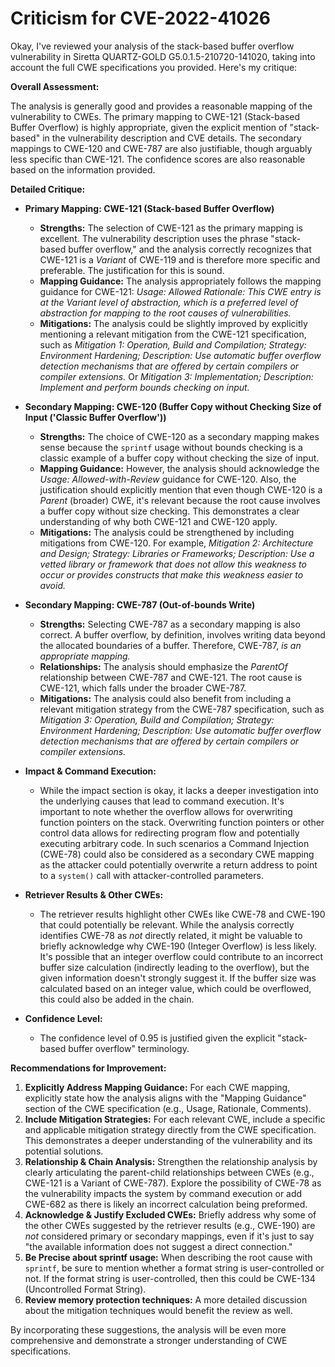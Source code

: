 # Criticism for CVE-2022-41026

Okay, I've reviewed your analysis of the stack-based buffer overflow vulnerability in Siretta QUARTZ-GOLD G5.0.1.5-210720-141020, taking into account the full CWE specifications you provided. Here's my critique:

**Overall Assessment:**

The analysis is generally good and provides a reasonable mapping of the vulnerability to CWEs. The primary mapping to CWE-121 (Stack-based Buffer Overflow) is highly appropriate, given the explicit mention of "stack-based" in the vulnerability description and CVE details. The secondary mappings to CWE-120 and CWE-787 are also justifiable, though arguably less specific than CWE-121.  The confidence scores are also reasonable based on the information provided.

**Detailed Critique:**

*   **Primary Mapping: CWE-121 (Stack-based Buffer Overflow)**

    *   **Strengths:** The selection of CWE-121 as the primary mapping is excellent. The vulnerability description uses the phrase "stack-based buffer overflow," and the analysis correctly recognizes that CWE-121 is a *Variant* of CWE-119 and is therefore more specific and preferable. The justification for this is sound.
    *   **Mapping Guidance:** The analysis appropriately follows the mapping guidance for CWE-121: *Usage: Allowed* *Rationale: This CWE entry is at the Variant level of abstraction, which is a preferred level of abstraction for mapping to the root causes of vulnerabilities.*
    *   **Mitigations:** The analysis could be slightly improved by explicitly mentioning a relevant mitigation from the CWE-121 specification, such as *Mitigation 1: Operation, Build and Compilation; Strategy: Environment Hardening; Description: Use automatic buffer overflow detection mechanisms that are offered by certain compilers or compiler extensions.* Or *Mitigation 3: Implementation; Description: Implement and perform bounds checking on input.*

*   **Secondary Mapping: CWE-120 (Buffer Copy without Checking Size of Input ('Classic Buffer Overflow'))**

    *   **Strengths:** The choice of CWE-120 as a secondary mapping makes sense because the `sprintf` usage without bounds checking is a classic example of a buffer copy without checking the size of input.
    *   **Mapping Guidance:**  However, the analysis should acknowledge the *Usage: Allowed-with-Review* guidance for CWE-120. Also, the justification should explicitly mention that even though CWE-120 is a *Parent* (broader) CWE, it's relevant because the root cause involves a buffer copy without size checking. This demonstrates a clear understanding of why both CWE-121 and CWE-120 apply.
    *   **Mitigations:** The analysis could be strengthened by including mitigations from CWE-120. For example, *Mitigation 2: Architecture and Design; Strategy: Libraries or Frameworks; Description: Use a vetted library or framework that does not allow this weakness to occur or provides constructs that make this weakness easier to avoid.*

*   **Secondary Mapping: CWE-787 (Out-of-bounds Write)**

    *   **Strengths:** Selecting CWE-787 as a secondary mapping is also correct. A buffer overflow, by definition, involves writing data beyond the allocated boundaries of a buffer. Therefore, CWE-787, *is an appropriate mapping.*
    *   **Relationships:** The analysis should emphasize the *ParentOf* relationship between CWE-787 and CWE-121. The root cause is CWE-121, which falls under the broader CWE-787.
    *   **Mitigations:** The analysis could also benefit from including a relevant mitigation strategy from the CWE-787 specification, such as *Mitigation 3: Operation, Build and Compilation; Strategy: Environment Hardening; Description: Use automatic buffer overflow detection mechanisms that are offered by certain compilers or compiler extensions.*

*   **Impact & Command Execution:**

    * While the impact section is okay, it lacks a deeper investigation into the underlying causes that lead to command execution. It's important to note whether the overflow allows for overwriting function pointers on the stack. Overwriting function pointers or other control data allows for redirecting program flow and potentially executing arbitrary code. In such scenarios a Command Injection (CWE-78) could also be considered as a secondary CWE mapping as the attacker could potentially overwrite a return address to point to a `system()` call with attacker-controlled parameters.

*   **Retriever Results & Other CWEs:**

    * The retriever results highlight other CWEs like CWE-78 and CWE-190 that could potentially be relevant. While the analysis correctly identifies CWE-78 as *not* directly related, it might be valuable to briefly acknowledge why CWE-190 (Integer Overflow) is less likely. It's possible that an integer overflow could contribute to an incorrect buffer size calculation (indirectly leading to the overflow), but the given information doesn't strongly suggest it. If the buffer size was calculated based on an integer value, which could be overflowed, this could also be added in the chain.

*   **Confidence Level:**

    * The confidence level of 0.95 is justified given the explicit "stack-based buffer overflow" terminology.

**Recommendations for Improvement:**

1.  **Explicitly Address Mapping Guidance:** For each CWE mapping, explicitly state how the analysis aligns with the "Mapping Guidance" section of the CWE specification (e.g., Usage, Rationale, Comments).
2.  **Include Mitigation Strategies:** For each relevant CWE, include a specific and applicable mitigation strategy directly from the CWE specification. This demonstrates a deeper understanding of the vulnerability and its potential solutions.
3.  **Relationship & Chain Analysis:** Strengthen the relationship analysis by clearly articulating the parent-child relationships between CWEs (e.g., CWE-121 is a Variant of CWE-787). Explore the possibility of CWE-78 as the vulnerability impacts the system by command execution or add CWE-682 as there is likely an incorrect calculation being preformed.
4.  **Acknowledge & Justify Excluded CWEs:** Briefly address why some of the other CWEs suggested by the retriever results (e.g., CWE-190) are *not* considered primary or secondary mappings, even if it's just to say "the available information does not suggest a direct connection."
5.  **Be Precise about sprintf usage:** When describing the root cause with `sprintf`, be sure to mention whether a format string is user-controlled or not. If the format string is user-controlled, then this could be CWE-134 (Uncontrolled Format String).
6.  **Review memory protection techniques:** A more detailed discussion about the mitigation techniques would benefit the review as well.

By incorporating these suggestions, the analysis will be even more comprehensive and demonstrate a stronger understanding of CWE specifications.